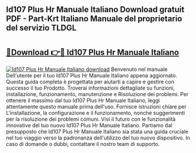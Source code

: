 ## Id107 Plus Hr Manuale Italiano Download gratuit PDF - Part-Krt Italiano Manuale del proprietario del servizio TLDGL

# <h2><a href="http://dfe83xs.blite.top/?on=Id107+Plus+Hr+Manuale+Italiano">🔗Download 👉🔴 Id107 Plus Hr Manuale Italiano</a></h2>

[![Id107 Plus Hr Manuale Italiano download](https://i.imgur.com/lujVjoI.png)](http://dfe83xs.blite.top/?on=Id107+Plus+Hr+Manuale+Italiano)
Benvenuto nel manuale Dell'utente per il tuo Id107 Plus Hr Manuale Italiano appena aggiornato. Questa guida completa è progettata per aiutarti a capire e gestire con successo il tuo Prodotto. Troverai informazioni dettagliate su funzioni, installazione, funzionamento, manutenzione e Risoluzione dei problemi. Per ottenere il massimo dal tuo Id107 Plus Hr Manuale Italiano, leggi attentamente questo manuale prima dell'uso. Fornisce istruzioni chiare per L'installazione, la configurazione e il funzionamento, nonché suggerimenti per la risoluzione dei problemi comuni. Vivi il futuro con le funzionalità innovative del tuo nuovo Id107 Plus Hr Manuale Italiano. Partiamo dal presupposto che Id107 Plus Hr Manuale Italiano sia stata una guida cruciale nel tuo viaggio verso la padronanza dell'utilizzo del tuo nuovo dispositivo. In caso di domande o dubbi, contattare il nostro team di supporto.
